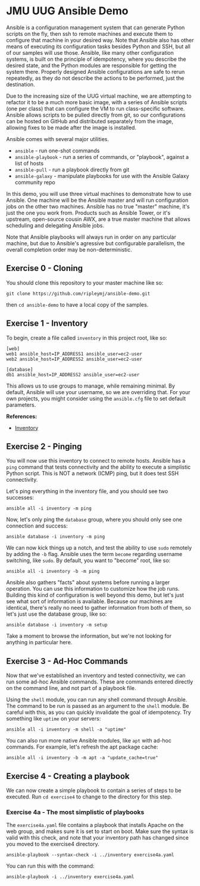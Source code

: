 # JMU UUG Ansible Demo

Ansible is a configuration management system that can generate Python scripts on the fly, then ssh to remote machines and execute them to configure that machine in your desired way. Note that Ansible also has other means of executing its configuration tasks besides Python and SSH, but all of our samples will use those. Ansible, like many other configuration systems, is built on the principle of idempotency, where you describe the desired state, and the Python modules are responsible for getting the system there. Properly designed Ansible configurations are safe to rerun repeatedly, as they do not describe the actions to be performed, just the destination.

Due to the increasing size of the UUG virtual machine, we are attempting to refactor it to be a much more basic image, with a series of Ansible scripts (one per class) that can configure the VM to run class-specific software. Ansible allows scripts to be pulled directly from git, so our configurations can be hosted on GitHub and distributed separately from the image, allowing fixes to be made after the image is installed.

Ansible comes with several major utilities.

* `ansible` - run one-shot commands
* `ansible-playbook` - run a series of commands, or "playbook", against a list of hosts
* `ansible-pull` - run a playbook directly from git
* `ansible-galaxy` - manipulate playbooks for use with the Ansible Galaxy community repo

In this demo, you will use three virtual machines to demonstrate how to use Ansible. One machine will be the Ansible master and will run configuration jobs on the other two machines. Ansible has no true "master" machine, it's just the one you work from. Products such as Ansible Tower, or it's upstream, open-source cousin AWX, are a true master machine that allows scheduling and delegating Ansible jobs.

Note that Ansible playbooks will always run in order on any particular machine, but due to Ansible's agressive but configurable parallelism, the overall completion order may be non-deterministic.

## Exercise 0 - Cloning

You should clone this repository to your master machine like so:

`git clone https://github.com/ripleymj/ansible-demo.git`

then `cd ansible-demo` to have a local copy of the samples.

## Exercise 1 - Inventory
To begin, create a file called `inventory` in this project root, like so:

```
[web]
web1 ansible_host=IP_ADDRESS1 ansible_user=ec2-user
web2 ansible_host=IP_ADDRESS2 ansible_user=ec2-user

[database]
db1 ansible_host=IP_ADDRESS2 ansible_user=ec2-user
```
This allows us to use groups to manage, while remaining minimal. By default, Ansible will use your username, so we are overriding that. For your own projects, you might consider using the `ansible.cfg` file to set default parameters.

**References:**
* [Inventory](http://docs.ansible.com/ansible/latest/intro_inventory.html)

## Exercise 2 - Pinging
You will now use this inventory to connect to remote hosts. Ansible has a `ping` command that tests connectivity and the ability to execute a simplistic Python script. This is NOT a network (ICMP) ping, but it does test SSH connectivity.

Let's ping everything in the inventory file, and you should see two successes:

`ansible all -i inventory -m ping`

Now, let's only ping the `database` group, where you should only see one connection and success:

`ansible database -i inventory -m ping`

We can now kick things up a notch, and test the ability to use `sudo` remotely by adding the `-b` flag. Ansible uses the term `become` regarding username switching, like `sudo`. By default, you want to "become" root, like so:

`ansible all -i inventory -b -m ping` 

Ansible also gathers "facts" about systems before running a larger operation. You can use this information to customize how the job runs. Building this kind of configuration is well beyond this demo, but let's just see what sort of information is available. Because our machines are identical, there's really no need to gather information from both of them, so let's just use the database group, like so:

`ansible database -i inventory -m setup`

Take a moment to browse the information, but we're not looking for anything in particular here.

## Exercise 3 - Ad-Hoc Commands
Now that we've established an inventory and tested connectivity, we can run some ad-hoc Ansible commands. These are commands entered directly on the command line, and not part of a playbook file.

Using the `shell` module, you can run any shell command through Ansible. The command to be run is passed as an argument to the `shell` module. Be careful with this, as you can quickly invalidate the goal of idempotency. Try something like `uptime` on your servers:

`ansible all -i inventory -m shell -a "uptime"`

You can also run more native Ansible modules, like `apt` with ad-hoc commands. For example, let's refresh the apt package cache:

`ansible all -i inventory -b -m apt -a "update_cache=true"`

## Exercise 4 - Creating a playbook
We can now create a simple playbook to contain a series of steps to be executed. Run `cd exercise4` to change to the directory for this step.

### Exercise 4a - The most simplistic of playbooks
The `exercise4a.yaml` file contains a playbook that installs Apache on the web group, and makes sure it is set to start on boot. Make sure the syntax is valid with this check, and note that your inventory path has changed since you moved to the exercise4 directory.

`ansible-playbook --syntax-check -i ../inventory exercise4a.yaml`

You can run this with the command:

`ansible-playbook -i ../inventory exercise4a.yaml`
